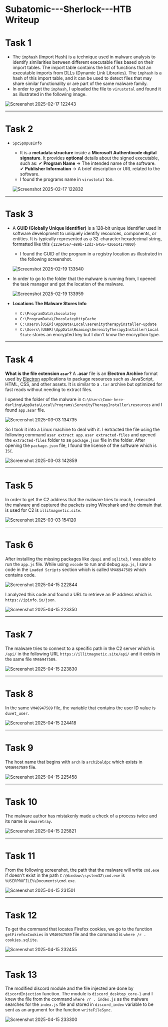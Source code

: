 # Subatomic---Sherlock---HTB Writeup 


# Task 1

- The `imphash` (Import Hash) is a technique used in malware analysis to identify similarities between different executable files based on their import tables. The import table contains the list of functions that an executable imports from DLLs (Dynamic Link Libraries). The `imphash` is a hash of this import table, and it can be used to detect files that may share similar functionality or are part of the same malware family.
- In order to get the `imphash`, I uploaded the file to `virustotal` and found it as illustrated in the following image.

![Screenshot 2025-02-17 122443](https://github.com/user-attachments/assets/0316a0cf-9cfe-44da-acde-dbeb8edd3aa7)

--------------------------------------------------------------------------
# Task 2 

- `SpcSpOpusInfo` 
	- It is a **metadata structure** inside a **Microsoft Authenticode digital signature**. It provides **optional** details about the signed executable, such as:
		✔ **Program Name** → The intended name of the software.  
		✔ **Publisher Information** → A brief description or URL related to the software.
	- I found the programs name in `virustotal` too.

   ![Screenshot 2025-02-17 122832](https://github.com/user-attachments/assets/5c3e6a44-4673-40d7-a7d0-27499aa4468a)
--------------------------------------------------------------------------
# Task 3

- A **GUID (Globally Unique Identifier)** is a 128-bit unique identifier used in software development to uniquely identify resources, components, or entities. It is typically represented as a 32-character hexadecimal string, formatted like this `{123e4567-e89b-12d3-a456-426614174000}`
	- I found the GUID of the program in a registry location as illustrated in the following screenshot.

   ![Screenshot 2025-02-19 133540](https://github.com/user-attachments/assets/c788601a-7df5-435d-ada9-1a17ec3f6972)

- In order to go to the folder that the malware is running from, I opened the task manager and got the location of the malware.

  ![Screenshot 2025-02-19 133959](https://github.com/user-attachments/assets/755482b3-57bd-4408-850b-93ea212f4196)

- **Locations The Malware Stores Info**
	- `C:\ProgramData\chocolatey`
	- `C:\ProgramData\ChocolateyHttpCache`
	- `C:\Users\[USER]\AppData\Local\serenitytherapyinstaller-update`
	- `C:\Users\[USER]\AppData\Roaming\SerenityTherapyInstaller\Local State` stores an encrypted key but I don't know the encryption type.
--------------------------------------------------------------------------
# Task 4

**What is the file extension `asar`?**
A **.asar** file is an **Electron Archive** format used by [Electron](https://www.electronjs.org/) applications to package resources such as JavaScript, HTML, CSS, and other assets. It is similar to a `.tar` archive but optimized for fast reads without needing to extract files.

I opened the folder of the malware in `C:\Users\Come-here-darling\AppData\Local\Programs\SerenityTherapyInstaller\resources` and I found `app.asar` file. 

![Screenshot 2025-03-03 134735](https://github.com/user-attachments/assets/16d3f49f-603f-432d-8ca3-0c9225640d28)


So I took it into a Linux machine to deal with it. I extracted the file using the following command `asar extract app.asar extracted-files` and opened the `extracted-files` folder to se `package.json` file in the folder. After opening the `package.json` file, I found the license of the software which is `ISC`. 

![Screenshot 2025-03-03 142859](https://github.com/user-attachments/assets/5484b071-e2ca-4f39-87f6-0c78d2810cb6)

--------------------------------------------------------------------------
# Task 5

In order to get the C2 address that the malware tries to reach, I executed the malware and captured the packets using Wireshark and the domain that is used for C2 is `illitmagnetic.site`.

![Screenshot 2025-03-03 154120](https://github.com/user-attachments/assets/6a1a8916-1293-49e6-a8ee-20e1f839e543)


--------------------------------------------------------------------------
# Task 6

After installing the missing packages like `dpapi` and `sqlite3`, I was able to run the `app.js` file. While using `vscode` to run and debug `app.js`, I saw a code in the `Loaded Scripts` section which is called `VM46947589` which contains code.

![Screenshot 2025-04-15 222844](https://github.com/user-attachments/assets/944b6d1b-25ce-4ab4-9524-3f1bb32f5a38)


I analyzed this code and found a URL to retrieve an IP address which is `https://ipinfo.io/json`.

![Screenshot 2025-04-15 223350](https://github.com/user-attachments/assets/4430ffab-36d6-4a3d-b82a-321136a8e688)

--------------------------------------------------------------------------
# Task 7

The malware tries to connect to a specific path in the C2 server which is `/api/` in the following URL `https://illitmagnetic.site/api/` and it exists in the same file `VM46947589`.

![Screenshot 2025-04-15 223830](https://github.com/user-attachments/assets/883cba51-260f-407b-a4f6-143e6333f02d)


--------------------------------------------------------------------------
# Task 8 

In the same `VM46947589` file, the variable that contains the user ID value is `duvet_user`.

![Screenshot 2025-04-15 224418](https://github.com/user-attachments/assets/6a9c4f26-394b-4fbe-9bb0-189ad24310bf)

--------------------------------------------------------------------------
# Task 9 

The host name that begins with `arch` is `archibaldpc` which exists in `VM46947589` file.

![Screenshot 2025-04-15 225458](https://github.com/user-attachments/assets/2e90c60b-e298-40b5-958b-db8a9d8d6596)

--------------------------------------------------------------------------
# Task 10

The malware author has mistakenly made a check of a process twice and its name is `vmwaretray`.

![Screenshot 2025-04-15 225821](https://github.com/user-attachments/assets/2d3942ac-d26f-4d02-a89b-3615bbe4d66c)

--------------------------------------------------------------------------
# Task 11

From the following screenshot, the path that the malware will write `cmd.exe` if doesn't exist in the path `C:\Windows\system32\cmd.exe` is `%USERPROFILE%\Documents\cmd.exe`.

![Screenshot 2025-04-15 231501](https://github.com/user-attachments/assets/27299ce8-a648-420f-be47-d1daa2d5996a)

--------------------------------------------------------------------------
# Task 12

To get the command that locates Firefox cookies, we go to the function `getFirefoxCookies` in `VM46947589` file and the command is `where /r . cookies.sqlite`.

![Screenshot 2025-04-15 232455](https://github.com/user-attachments/assets/0f50d846-d3d1-4b44-a90f-81937db38a49)

--------------------------------------------------------------------------
# Task 13

The modified discord module and the file injected are done by `discordInjection` function. The module is `discord_desktop_core-1` and I knew the file from the command `where /r . index.js` as the malware searches for the `index.js` file and stored in `discord_index` variable to be sent as an argument for the function `writeFileSync`.

![Screenshot 2025-04-15 233300](https://github.com/user-attachments/assets/f0c2be60-32f5-41d8-b3fe-f8f65482b661)
